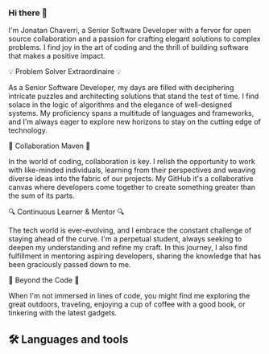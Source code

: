 ### Hi there 👋

I'm Jonatan Chaverri, a Senior Software Developer with a fervor for open source collaboration and a passion for crafting elegant solutions to complex problems. I find joy in the art of coding and the thrill of building software that makes a positive impact.

💡 Problem Solver Extraordinaire 💡

As a Senior Software Developer, my days are filled with deciphering intricate puzzles and architecting solutions that stand the test of time. I find solace in the logic of algorithms and the elegance of well-designed systems. My proficiency spans a multitude of languages and frameworks, and I'm always eager to explore new horizons to stay on the cutting edge of technology.

🤝 Collaboration Maven 🤝

In the world of coding, collaboration is key. I relish the opportunity to work with like-minded individuals, learning from their perspectives and weaving diverse ideas into the fabric of our projects. My GitHub it's a collaborative canvas where developers come together to create something greater than the sum of its parts.

🔍 Continuous Learner & Mentor 🔍

The tech world is ever-evolving, and I embrace the constant challenge of staying ahead of the curve. I'm a perpetual student, always seeking to deepen my understanding and refine my craft. In this journey, I also find fulfillment in mentoring aspiring developers, sharing the knowledge that has been graciously passed down to me.

🌟 Beyond the Code 🌟

When I'm not immersed in lines of code, you might find me exploring the great outdoors, traveling, enjoying a cup of coffee with a good book, or tinkering with the latest gadgets. 


## 🛠️ Languages and tools

<!--
**Jonatan-Chaverri/Jonatan-Chaverri** is a ✨ _special_ ✨ repository because its `README.md` (this file) appears on your GitHub profile.

Here are some ideas to get you started:

- 🔭 I’m currently working on ...
- 🌱 I’m currently learning ...
- 👯 I’m looking to collaborate on ...
- 🤔 I’m looking for help with ...
- 💬 Ask me about ...
- 📫 How to reach me: ...
- 😄 Pronouns: ...
- ⚡ Fun fact: ...
-->
